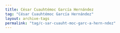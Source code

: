 ```yaml
---
title: César Cuauhtémoc García Hernández
tag: "César Cuauhtémoc García Hernández"
layout: archive-tags
permalink: "tag/c-sar-cuauht-moc-garc-a-hern-ndez"
---
```


